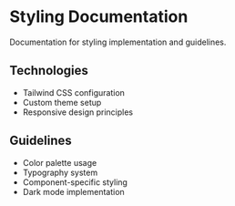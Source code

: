 # Styling Documentation

Documentation for styling implementation and guidelines.

## Technologies

- Tailwind CSS configuration
- Custom theme setup
- Responsive design principles

## Guidelines

- Color palette usage
- Typography system
- Component-specific styling
- Dark mode implementation